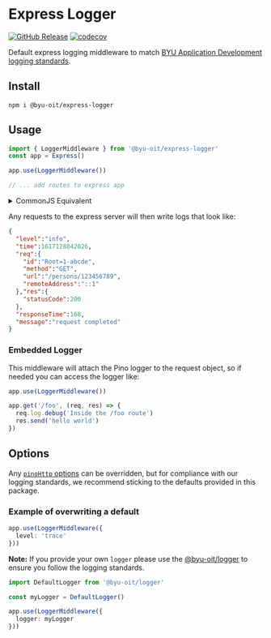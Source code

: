 # Express Logger
[![GitHub Release](https://img.shields.io/github/release/byu-oit/express-logger?style=flat)]()
[![codecov](https://codecov.io/gh/byu-oit/express-logger/branch/main/graph/badge.svg?token=6kkkOs7yEe)](https://codecov.io/gh/byu-oit/express-logger)

Default express logging middleware to match [BYU Application Development logging standards](https://github.com/byu-oit/app-dev-best-practices/blob/main/adr/application/0006-basic-logging-standards.md).

## Install

```
npm i @byu-oit/express-logger
```

## Usage
```typescript
import { LoggerMiddleware } from '@byu-oit/express-logger'
const app = Express()

app.use(LoggerMiddleware())

// ... add routes to express app
```

<details>
<summary>CommonJS Equivalent</summary>
<p>

```javascript
const { default: LoggerMiddleware } = require('@byu-oit/express-logger')

const app = Express()

app.use(LoggerMiddleware())
```

</p>
</details>

Any requests to the express server will then write logs that look like:
```json
{
  "level":"info",
  "time":1617128842026,
  "req":{
    "id":"Root=1-abcde",
    "method":"GET",
    "url":"/persons/123456789",
    "remoteAddress":"::1"
  },"res":{
    "statusCode":200
  },
  "responseTime":168,
  "message":"request completed"
}
```

### Embedded Logger
This middleware will attach the Pino logger to the request object, so if needed you can access the logger like:
```typescript
app.use(LoggerMiddleware())

app.get('/foo', (req, res) => {
  req.log.debug('Inside the /foo route')
  res.send('hello world')
})
```

## Options

Any [`pinoHttp` options](https://github.com/pinojs/pino-http#pinohttpopts-stream) can be overridden, but for compliance with our logging standards, we recommend sticking to the defaults provided in this package.

### Example of overwriting a default

```typescript
app.use(LoggerMiddleware({
  level: 'trace' 
}))
```

**Note:** If you provide your own `logger` please use the [@byu-oit/logger](https://www.npmjs.com/package/@byu-oit/logger) to ensure you follow the logging standards.

```typescript
import DefaultLogger from '@byu-oit/logger'

const myLogger = DefaultLogger()

app.use(LoggerMiddleware({
  logger: myLogger
}))
```
